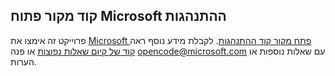 ## <a name="microsoft-open-source-code-of-conduct"></a>קוד מקור פתוח Microsoft ההתנהגות
פרוייקט זה אימצו את [Microsoft פתח מקור קוד ההתנהגות](https://opensource.microsoft.com/codeofconduct/). לקבלת מידע נוסף ראה [קוד של קיום שאלות נפוצות](https://opensource.microsoft.com/codeofconduct/faq/) או פנה [opencode@microsoft.com](mailto:opencode@microsoft.com) עם שאלות נוספות או הערות.